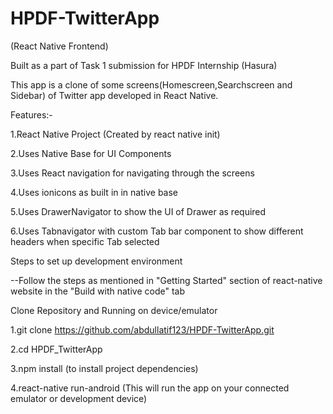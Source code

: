 # HPDF-TwitterApp
(React Native Frontend)

Built as a part of Task 1 submission for HPDF Internship (Hasura)

This app is a clone of some screens(Homescreen,Searchscreen and Sidebar) of Twitter app developed in React Native.

Features:-

1.React Native Project (Created by react native init) 

2.Uses Native Base for UI Components

3.Uses React navigation for navigating through the screens

4.Uses ionicons as built in in native base

5.Uses DrawerNavigator to show the UI of Drawer as required 

6.Uses Tabnavigator with custom Tab bar component to show different headers when specific Tab selected

Steps to set up development environment

--Follow the steps as mentioned in "Getting Started" section of react-native website in the "Build with native code" tab

Clone Repository and Running on device/emulator

1.git clone https://github.com/abdullatif123/HPDF-TwitterApp.git

2.cd HPDF_TwitterApp

3.npm install (to install project dependencies)

4.react-native run-android (This will run the app on your connected emulator or development device)
